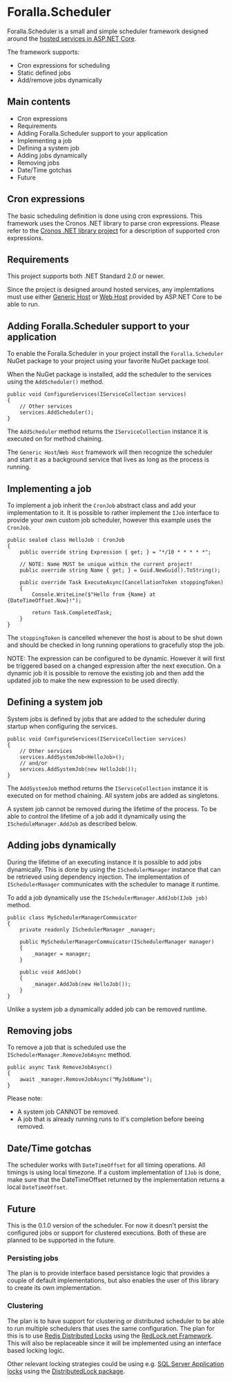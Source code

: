 # Foralla.Scheduler

Foralla.Scheduler is a small and simple scheduler framework designed around the [hosted services in ASP.NET Core](https://docs.microsoft.com/en-us/aspnet/core/fundamentals/host/hosted-services). 

The framework supports:
- Cron expressions for scheduling
- Static defined jobs
- Add/remove jobs dynamically

## Main contents
- Cron expressions
- Requirements
- Adding Foralla.Scheduler support to your application
- Implementing a job
- Defining a system job
- Adding jobs dynamically
- Removing jobs
- Date/Time gotchas
- Future


## Cron expressions

The basic scheduling definition is done using cron expressions. This framework uses the Cronos .NET library to parse cron expressions. 
Please refer to the [Cronos .NET library project](https://github.com/HangfireIO/Cronos) for a description of supported cron expressions.

## Requirements

This project supports both .NET Standard 2.0 or newer.

Since the project is designed around hosted services, any implemtations must use either [Generic Host](https://docs.microsoft.com/en-us/aspnet/core/fundamentals/host/generic-host) or 
[Web Host](https://docs.microsoft.com/en-us/aspnet/core/fundamentals/host/web-host) provided by ASP.NET Core to be able to run. 


## Adding Foralla.Scheduler support to your application

To enable the Foralla.Scheduler in your project install the `Foralla.Scheduler` NuGet package to your project using your favorite NuGet package tool.

When the NuGet package is installed, add the scheduler to the services using the `AddScheduler()` method.

	public void ConfigureServices(IServiceCollection services)
	{
		// Other services
		services.AddScheduler();
	}

The `AddScheduler` method returns the `IServiceCollection` instance it is executed on for method chaining.

The `Generic Host`/`Web Host` framework will then recognize the scheduler and start it as a background service that lives as long as the process is running.

## Implementing a job

To implement a job inherit the `CronJob` abstract class and add your implementation to it. It is possible to rather implement the `IJob` interface to provide your own custom job 
scheduler, however this example uses the `CronJob`.

	public sealed class HelloJob : CronJob
	{
		public override string Expression { get; } = "*/10 * * * * *";

		// NOTE: Name MUST be unique within the current project!
		public override string Name { get; } = Guid.NewGuid().ToString();

		public override Task ExecuteAsync(CancellationToken stoppingToken)
		{
			Console.WriteLine($"Hello from {Name} at {DateTimeOffset.Now}!");

			return Task.CompletedTask;
		}
	}

The `stoppingToken` is cancelled whenever the host is about to be shut down and should be checked in long running operations to gracefully stop the job.

NOTE: The expression can be configured to be dynamic. However it will first be triggered based on a changed expression after the next execution. On a dynamic job
it is possible to remove the existing job and then add the updated job to make the new expression to be used directly.

## Defining a system job

System jobs is defined by jobs that are added to the scheduler during startup when configuring the services. 

	public void ConfigureServices(IServiceCollection services)
	{
		// Other services
		services.AddSystemJob<HelloJob>();
		// and/or
		services.AddSystemJob(new HelloJob());
	}

The `AddSystemJob` method returns the `IServiceCollection` instance it is executed on for method chaining. All system jobs are added as singletons.

A system job cannot be removed during the lifetime of the process. To be able to control the lifetime of a job add it dynamically using the 
`IScheduleManager.AddJob` as described below.

## Adding jobs dynamically

During the lifetime of an executing instance it is possible to add jobs dynamically. This is done by using the `ISchedulerManager` instance that can be retrieved 
using dependency injection. The implementation of `ISchedulerManager` communicates with the scheduler to manage it runtime.

To add a job dynamically use the `ISchedulerManager.AddJob(IJob job)` method.

	public class MySchedulerManagerCommuicator
	{
		private readonly ISchedulerManager _manager;

		public MySchedulerManagerCommuicator(ISchedulerManager manager)
		{
			_manager = manager;
		}

		public void AddJob()
		{
			_manager.AddJob(new HelloJob());
		}
	}

Unlike a system job a dynamically added job can be removed runtime.

## Removing jobs

To remove a job that is scheduled use the `ISchedulerManager.RemoveJobAsync` method.

	public async Task RemoveJobAsync()
	{
		await _manager.RemoveJobAsync("MyJobName");
	}

Please note:
- A system job CANNOT be removed.
- A job that is already running runs to it's completion before beeing removed.

## Date/Time gotchas

The scheduler works with `DateTimeOffset` for all timing operations. All timings is using local timezone. If a custom implementation of `IJob` is done, 
make sure that the DateTimeOffset returned by the implementation returns a local `DateTimeOffset`.

## Future

This is the 0.1.0 version of the scheduler. For now it doesn't persist the configured jobs or support for clustered executions. Both of these are planned to be supported 
in the future.

### Persisting jobs

The plan is to provide interface based persistance logic that provides a couple of default implementations, but also enables the user of this library
to create its own implementation.

### Clustering

The plan is to have support for clustering or distributed scheduler to be able to run multiple schedulers that uses the same configuration. The plan for this is to use
[Redis Distributed Locks](https://redis.io/topics/distlock) using the [RedLock.net Framework](https://github.com/samcook/RedLock.net). This will also be replaceable since
it will be implemented using an interface based locking logic.

Other relevant locking strategies could be using e.g. 
[SQL Server Application locks](https://docs.microsoft.com/en-us/sql/relational-databases/system-stored-procedures/sp-getapplock-transact-sql?redirectedfrom=MSDN&view=sql-server-ver15) 
using the [DistributedLock package](https://github.com/madelson/DistributedLock).